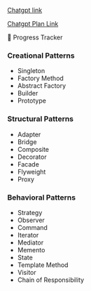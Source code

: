[Chatgpt link](https://chatgpt.com/share/68dd157c-76e4-8004-9d6a-9f0b6471111a)

[Chatgpt Plan Link](https://chatgpt.com/s/t_68dd1aef95608191a3b0a803420459dd)

📌 Progress Tracker

### Creational Patterns

 - Singleton
 - Factory Method
 - Abstract Factory
 - Builder
 - Prototype

### Structural Patterns

 - Adapter
 - Bridge
 - Composite
 - Decorator
 - Facade
 - Flyweight
 - Proxy

### Behavioral Patterns

 - Strategy
 - Observer
 - Command
 - Iterator
 - Mediator
 - Memento
 - State
 - Template Method
 - Visitor
 - Chain of Responsibility